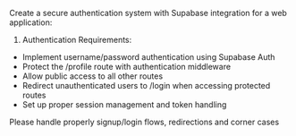 Create a secure authentication system with Supabase integration for a web application:

1. Authentication Requirements:
- Implement username/password authentication using Supabase Auth
- Protect the /profile route with authentication middleware
- Allow public access to all other routes
- Redirect unauthenticated users to /login when accessing protected routes
- Set up proper session management and token handling


Please handle properly signup/login flows, redirections and corner cases